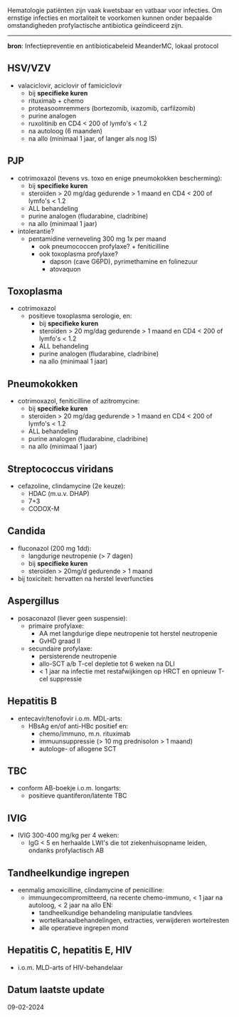 Hematologie patiënten zijn vaak kwetsbaar en vatbaar voor infecties. Om ernstige infecties en mortaliteit te voorkomen kunnen onder bepaalde omstandigheden profylactische antibiotica geïndiceerd zijn. 
___
**bron**: Infectiepreventie en antibioticabeleid MeanderMC, lokaal protocol
## HSV/VZV
- valaciclovir, aciclovir of famiciclovir
	- bij **specifieke kuren**
	- rituximab + chemo
	- proteasoomremmers (bortezomib, ixazomib, carfilzomib)
	- purine analogen
	- ruxolitinib en CD4 < 200 of lymfo's < 1.2
	- na autoloog (6 maanden)
	- na allo (minimaal 1 jaar, of langer als nog IS)
## PJP
- cotrimoxazol (tevens vs. toxo en enige pneumokokken bescherming):
	- bij **specifieke kuren**
	- steroïden > 20 mg/dag gedurende > 1 maand en CD4 < 200 of lymfo's < 1.2
	- ALL behandeling
	- purine analogen (fludarabine, cladribine)
	- na allo (minimaal 1 jaar)
- intolerantie? 
	- pentamidine verneveling 300 mg 1x per maand
		- ook pneumococcen profylaxe? + feniticilline
		- ook toxoplasma profylaxe? 
			- dapson (cave G6PD), pyrimethamine en folinezuur
			- atovaquon
## Toxoplasma
- cotrimoxazol
	- positieve toxoplasma serologie, en:
		- bij **specifieke kuren**
		- steroïden > 20 mg/dag gedurende > 1 maand en CD4 < 200 of lymfo's < 1.2
		- ALL behandeling
		- purine analogen (fludarabine, cladribine)
		- na allo (minimaal 1 jaar)
## Pneumokokken
- cotrimoxazol, feniticilline of azitromycine:
	- bij **specifieke kuren**
	- steroïden > 20 mg/dag gedurende > 1 maand en CD4 < 200 of lymfo's < 1.2
	- ALL behandeling
	- purine analogen (fludarabine, cladribine)
	- na allo (minimaal 1 jaar)
## Streptococcus viridans
- cefazoline, clindamycine (2e keuze):
	- HDAC (m.u.v. DHAP)
	- 7+3
	- CODOX-M
## Candida
- fluconazol (200 mg 1dd):
	- langdurige neutropenie (> 7 dagen)
	- bij **specifieke kuren**
	- steroïden > 20mg/d gedurende > 1 maand
- bij toxiciteit: hervatten na herstel leverfuncties
## Aspergillus
- posaconazol (liever geen suspensie):
	- primaire profylaxe:
		- AA met langdurige diepe neutropenie tot herstel neutropenie
		- GvHD graad II
	- secundaire profylaxe:
		- persisterende neutropenie
		- allo-SCT a/b T-cel depletie tot 6 weken na DLI
		- \< 1 jaar na infectie met restafwijkingen op HRCT en opnieuw T-cel suppressie
## Hepatitis B
- entecavir/tenofovir i.o.m. MDL-arts:
	- HBsAg en/of anti-HBc positief en:
		- chemo/immuno, m.n. rituximab
		- immuunsuppressie (> 10 mg prednisolon > 1 maand)
		- autologe- of allogene SCT
## TBC
- conform AB-boekje i.o.m. longarts:
	- positieve quantiferon/latente TBC
## IVIG
- IVIG 300-400 mg/kg per 4 weken:
	- IgG < 5 en herhaalde LWI's die tot ziekenhuisopname leiden, ondanks profylactisch AB
## Tandheelkundige ingrepen
- eenmalig amoxicilline, clindamycine of penicilline:
	- immuungecompromitteerd, na recente chemo-immuno, < 1 jaar na autoloog, < 2 jaar na allo EN:
		- tandheelkundige behandeling manipulatie tandvlees
		- wortelkanaalbehandelingen, extracties, verwijderen wortelresten
		- alle operatieve ingrepen mond
## Hepatitis C, hepatitis E, HIV
- i.o.m. MLD-arts of HIV-behandelaar
## Datum laatste update
09-02-2024